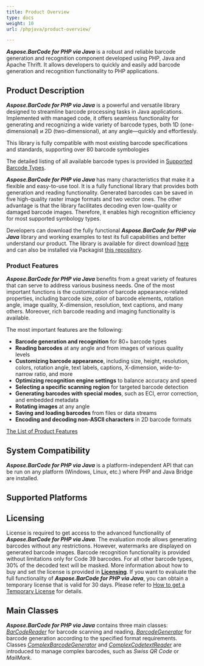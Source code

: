 ```yaml
---
title: Product Overview
type: docs
weight: 10
url: /phpjava/product-overview/

---
```


***Aspose.BarCode for PHP via Java*** is a robust and reliable barcode generation and recognition component 
developed using PHP, Java and Apache Thrift. 
It allows developers to quickly and easily add barcode generation and recognition functionality to PHP applications.

## **Product Description**

***Aspose.BarCode for PHP via Java*** is a powerful and versatile library designed to streamline barcode processing tasks
in Java applications. Implemented with managed code, it offers seamless functionality for generating and recognizing
a wide variety of barcode types, both 1D (one-dimensional) и 2D (two-dimensional), at any angle—quickly and effortlessly.

This library is fully compatible with most existing barcode specifications and standards, supporting over
80 barcode symbologies

The detailed listing of all available barcode types is provided
in <a href="/barcode/phpjava/barcode-types/" target="_blank">Supported Barcode Types</a>.

***Aspose.BarCode for PHP via Java*** has many characteristics that make it a flexible and easy-to-use tool.
It is a fully functional library that provides both generation and reading functionality.
Generated barcodes can be saved in five high-quality raster image formats and two vector ones.
The other advantage is that the library facilitates decoding even low-quality or damaged barcode images.
Therefore, it enables high recognition efficiency for most supported symbology types.

Developers can download the fully functional ***Aspose.BarCode for PHP via Java*** library and working examples to test its full
capabilities and better understand our product.
The library is available for direct download <a href="https://releases.aspose.com/barcode/php/" target="_blank">here</a>
and can also be installed via Packagist <a href="https://packagist.org/packages/aspose/barcode" target="_blank">this repository</a>.

### **Product Features**
***Aspose.BarCode for PHP via Java*** benefits from a great variety of features that can serve to address various business needs. 
One of the most important functions is the customization of barcode appearance-related properties, 
including barcode size, color of barcode elements, rotation angle, 
image quality, X-dimension, resolution, text captions, and many others. 
Moreover, rich barcode reading and imaging functionality is available.  

The most important features are the following:
- **Barcode generation and recognition** for 80+ barcode types
- **Reading barcodes** at any angle and from images of various quality levels
- **Customizing barcode appearance**, including size, height, resolution, colors, rotation angle, text labels, captions,
  X-dimension, wide-to-narrow ratio, and more
- **Optimizing recognition engine settings** to balance accuracy and speed
- **Selecting a specific scanning region** for targeted barcode detection
- **Generating barcodes with special modes**, such as ECI, error correction, and embedded metadata
- **Rotating images** at any angle
- **Saving and loading barcodes** from files or data streams
- **Encoding and decoding non-ASCII characters** in 2D barcode formats

<a href="/barcode/phpjava/features/" target="_blank">The List of Product Features</a>

## **System Compatibility**
***Aspose.BarCode for PHP via Java*** is a platform-independent API that can be run on any platform (Windows, Linux, etc.) where PHP and Java Bridge are installed.

## **Supported Platforms**

## **Licensing**
License is required to get access to the advanced functionality of ***Aspose.BarCode for PHP via Java***. 
The evaluation mode allows generating barcodes without any restrictions. 
However, watermarks are displayed on generated barcode images. 
Barcode recognition functionality is provided without limitations only for Code 39 barcodes. 
For all other barcode types, 30% of the decoded text will be masked. 
More information about how to buy and set the license is provided in [**Licensing**](/barcode/phpjava/licensing/). 
If you want to evaluate the full functionality of ***Aspose.BarCode for PHP via Java***, 
you can obtain a temporary license that is valid for 30 days. 
Please refer to [How to get a Temporary License](https://purchase.aspose.com/temporary-license) for details.

## **Main Classes**
***Aspose.BarCode for PHP via Java*** contains three main classes: [*BarCodeReader*](https://reference.aspose.com/barcode/php/classBarCodeReader) for barcode scanning and reading, [*BarcodeGenerator*](https://reference.aspose.com/barcode/php/classBarcodeGenerator) for barcode generation according to the specified format requirements. Classes [*ComplexBarcodeGenerator*](https://reference.aspose.com/barcode/php/classComplexBarcodeGenerator) and [*ComplexCodetextReader*](https://reference.aspose.com/barcode/php/classComplexCodetextReader) are introduced to manage complex barcodes, such as *Swiss QR Code* or *MailMark*. 
